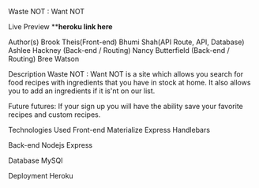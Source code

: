 Waste NOT : Want NOT


Live Preview
****heroku link here**

Author(s)
Brook Theis(Front-end)
Bhumi Shah(API Route, API, Database)
Ashlee Hackney (Back-end / Routing)
Nancy Butterfield (Back-end / Routing)
Bree Watson

Description
Waste NOT : Want NOT is a site which allows you search for food recipes with ingredients that you have in stock at home. It also allows you to add an ingredients if it is'nt on our list. 

Future futures:  If your sign up you will have the ability save your favorite recipes and custom recipes. 

Technologies Used
Front-end
Materialize
Express Handlebars

Back-end
Nodejs
Express

Database
MySQl

Deployment
Heroku
